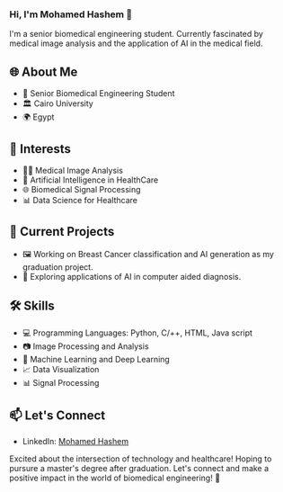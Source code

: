 
<!--
**Salmoon8/Salmoon8** is a ✨ _special_ ✨ repository because its `README.md` (this file) appears on your GitHub profile.

Here are some ideas to get you started:

- 🔭 I’m currently working on ...
- 🌱 I’m currently learning ...
- 👯 I’m looking to collaborate on ...
- 🤔 I’m looking for help with ...
- 💬 Ask me about ...
- 📫 How to reach me: ...
- 😄 Pronouns: ...
- ⚡ Fun fact: ...
-->

### Hi, I'm Mohamed Hashem 👋

I'm a senior biomedical engineering student. Currently fascinated by medical image analysis and the application of AI in the medical field.

## 🌐 About Me

- 🔬 Senior Biomedical Engineering Student
- 🏛️ Cairo University
- 🌍 Egypt

## 🚀 Interests

- 👩‍⚕️ Medical Image Analysis
- 🤖 Artificial Intelligence in HealthCare
- 🌐 Biomedical Signal Processing
- 📊 Data Science for Healthcare


## 🔬 Current Projects

- 🖼️ Working on Breast Cancer classification and AI generation as my graduation project.
- 🧠 Exploring applications of AI in computer aided diagnosis.

## 🛠️ Skills 

- 💻 Programming Languages: Python, C/++, HTML, Java script  
- 📷 Image Processing and Analysis
- 🤖 Machine Learning and Deep Learning
- 📈 Data Visualization
- 📊 Signal Processing


## 📫 Let's Connect

- LinkedIn: [Mohamed Hashem](https://www.linkedin.com/in/mohamed002/)

Excited about the intersection of technology and healthcare! Hoping to pursure a master's degree after graduation. Let's connect and make a positive impact in the world of biomedical engineering! 🌟
